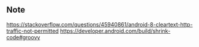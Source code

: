 ## Note

https://stackoverflow.com/questions/45940861/android-8-cleartext-http-traffic-not-permitted
https://developer.android.com/build/shrink-code#groovy